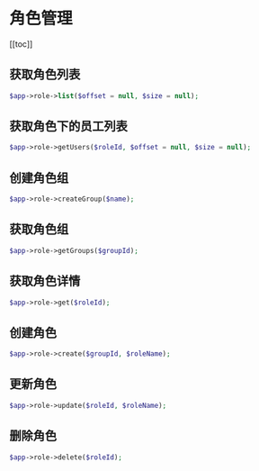 # 角色管理

[[toc]]

## 获取角色列表

```php
$app->role->list($offset = null, $size = null);
```

## 获取角色下的员工列表

```php
$app->role->getUsers($roleId, $offset = null, $size = null);
```

## 创建角色组

```php
$app->role->createGroup($name);
```

## 获取角色组

```php
$app->role->getGroups($groupId);
```

## 获取角色详情

```php
$app->role->get($roleId);
```

## 创建角色

```php
$app->role->create($groupId, $roleName);
```

## 更新角色

```php
$app->role->update($roleId, $roleName);
```

## 删除角色

```php
$app->role->delete($roleId);
```
